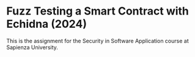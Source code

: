 # Fuzz Testing a Smart Contract with Echidna (2024)
This is the assignment for the Security in Software Application course at Sapienza University.
